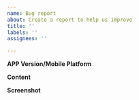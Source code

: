 ```yaml
---
name: Bug report
about: Create a report to help us improve
title: ''
labels: ''
assignees: ''

---
```


**APP Version/Mobile Platform**


**Content**

**Screenshot**

